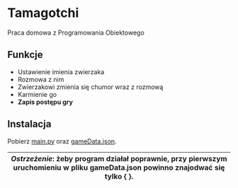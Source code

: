 # Tamagotchi

Praca domowa z Programowania Obiektowego

## Funkcje

- Ustawienie imienia zwierzaka
- Rozmowa z nim
- Zwierzakowi zmienia się chumor wraz z rozmową
- Karmienie go
- **Zapis postępu gry**

## Instalacja

Pobierz [main.py](https://github.com/Yndh/Tamagotchi/blob/main/main.py) oraz [gameData.json](https://github.com/Yndh/Tamagotchi/blob/main/gameData.json).

| _**Ostrzeżenie**_: żeby program działał poprawnie, przy pierwszym uruchomieniu w pliku gameData.json powinno znajodwać się tylko **{ }**. |
| --- |

